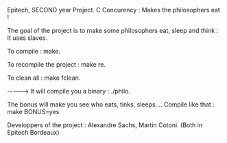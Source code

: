 Epitech, SECOND year Project. C Concurency : Makes the philosophers eat !

The goal of the project is to make some philosophers eat, sleep and think :
It uses slaves.

To compile : make.

To recompile the project : make re.

To clean all : make fclean.

-----> It will compile you a binary : ./philo.

The bonus will make you see who eats, tinks, sleeps.... Compile like that : make BONUS=yes

Developpers of the project : Alexandre Sachs, Martin Cotoni. (Both in Epitech Bordeaux)
